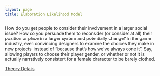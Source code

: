 ```yaml
---
layout: page
title: Elaboration Likelihood Model
---
```


How do you get people to consider their involvement in a larger social issue? How do you persuade them to reconsider (or consider at all) their position or place in a larger system and potentially change? In the game industry, even convincing designers to examine the choices they make in new projects, instead of “because that’s how we’ve always done it”. Say, allowing players to choose their player gender, or whether or not it is actually narratively consistent for a female character to be barely clothed.

[Theory Details](https://www.utwente.nl/cw/theorieenoverzicht/Theory%20Clusters/Interpersonal%20Communication%20and%20Relations/Elaboration_Likelihood_Model/)